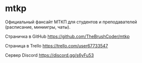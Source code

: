 # mtkp
Официальный фансайт МТКП для студентов и преподавателей (расписание, миниигры, чаты).

Страничка в GitHub
https://github.com/TheBrushCoder/mtkp

Страница в Trello
https://trello.com/user67733547

Сервер Discord
https://discord.gg/s6yFu53
